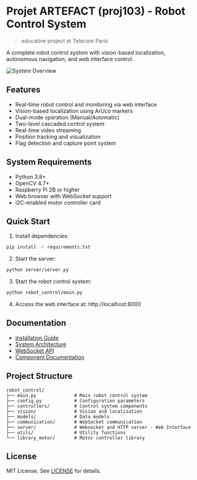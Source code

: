 # Projet ARTEFACT (proj103) - Robot Control System
> educative project at Telecom Paris

A complete robot control system with vision-based localization, autonomous navigation, and web interface control.

![System Overview](documentation/images/architecture.png)

## Features

- Real-time robot control and monitoring via web interface
- Vision-based localization using ArUco markers
- Dual-mode operation (Manual/Automatic)
- Two-level cascaded control system
- Real-time video streaming
- Position tracking and visualization
- Flag detection and capture point system

## System Requirements

- Python 3.8+
- OpenCV 4.7+
- Raspberry Pi 2B or higher
- Web browser with WebSocket support
- I2C-enabled motor controller card

## Quick Start

1. Install dependencies:
```bash
pip install -r requirements.txt
```

2. Start the server:
```bash
python server/server.py
```

3. Start the robot control system:
```bash
python robot_control/main.py
```

4. Access the web interface at: http://localhost:8000

## Documentation

- [Installation Guide](documentation/INSTALLATION.md)
- [System Architecture](documentation/ARCHITECTURE.md)
- [WebSocket API](documentation/API.md)
- [Component Documentation](documentation/components/)

## Project Structure

```
robot_control/
├── main.py              # Main robot control system
├── config.py            # Configuration parameters
├── controllers/         # Control system components
├── vision/              # Vision and localization
├── models/              # Data models
├── communication/       # WebSocket communication
├── server/              # Websocket and HTTP server - Web Interface
├── utils/               # Utility functions
└── library_motor/       # Motor controller library
```

## License

MIT License. See [LICENSE](LICENSE) for details.
```
